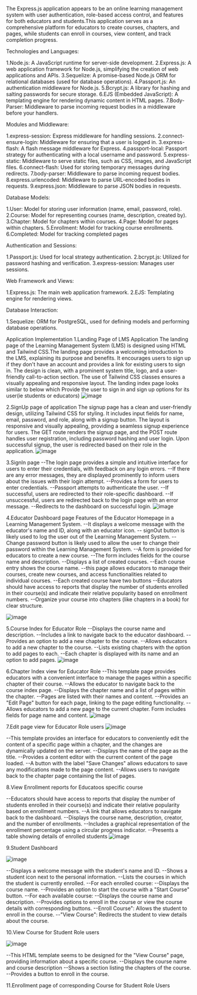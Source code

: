 The  Express.js application appears to be an online learning management system with user authentication, role-based access control, and features for both educators and students.This application serves as a comprehensive platform for educators to create courses, chapters, and pages, while students can enroll in courses, view content, and track completion progress. 

Technologies and Languages:

1.Node.js: A JavaScript runtime for server-side development.
2.Express.js: A web application framework for Node.js, simplifying the creation of web applications and APIs.
3.Sequelize: A promise-based Node.js ORM for relational databases (used for database operations).
4.Passport.js: An authentication middleware for Node.js.
5.Bcrypt.js: A library for hashing and salting passwords for secure storage.
6.EJS (Embedded JavaScript): A templating engine for rendering dynamic content in HTML pages.
7.Body-Parser: Middleware to parse incoming request bodies in a middleware before your handlers.

Modules and Middleware:

1.express-session: Express middleware for handling sessions.
2.connect-ensure-login: Middleware for ensuring that a user is logged in.
3.express-flash: A flash message middleware for Express.
4.passport-local: Passport strategy for authenticating with a local username and password.
5.express-static: Middleware to serve static files, such as CSS, images, and JavaScript files.
6.connect-flash: Used for storing temporary messages during redirects.
7.body-parser: Middleware to parse incoming request bodies.
8.express.urlencoded: Middleware to parse URL-encoded bodies in requests.
9.express.json: Middleware to parse JSON bodies in requests.

Database Models:

1.User: Model for storing user information (name, email, password, role).
2.Course: Model for representing courses (name, description, created by).
3.Chapter: Model for chapters within courses.
4.Page: Model for pages within chapters.
5.Enrollment: Model for tracking course enrollments.
6.Completed: Model for tracking completed pages



Authentication and Sessions:

1.Passport.js: Used for local strategy authentication.
2.bcrypt.js: Utilized for password hashing and verification.
3.express-session: Manages user sessions.

Web Framework and Views:

1.Express.js: The main web application framework.
2.EJS: Templating engine for rendering views.


Database Interaction:

1.Sequelize: ORM for PostgreSQL, used for defining models and performing database operations.

Application Implementation
1.Landing Page of LMS Application
The landing page of the Learning Management System (LMS) is designed using HTML and Tailwind CSS.The landing page provides a welcoming introduction to the LMS, explaining its purpose and benefits. It encourages users to sign up if they don't have an account and provides a link for existing users to sign in. The design is clean, with a prominent system title, logo, and a user-friendly call-to-action section. The use of Tailwind CSS classes ensures a visually appealing and responsive layout.
The landing index page looks similar to below which Provide the user to sign in and sign up options for its user(ie students or educators)
![image](https://github.com/AnveshNalimela/wd201-LMS/assets/151531961/22cb8a9f-50b5-46d6-814e-f6955e6933fd)


2.SignUp page of application
The signup page has a clean and user-friendly design, utilizing Tailwind CSS for styling. It includes input fields for name, email, password, and role, along with a signup button. The layout is responsive and visually appealing, providing a seamless signup experience for users.
The GET route renders the signup page, and the POST route handles user registration, including password hashing and user login. Upon successful signup, the user is redirected based on their role in the application.
![image](https://github.com/AnveshNalimela/wd201-LMS/assets/151531961/90690011-6828-4601-98cd-0c0ac7128282)


3.SignIn page
--The login page provides a simple and intuitive interface for users to enter their credentials, with feedback on any login errors.
--If there are any error messages, they are displayed prominently to inform users about the issues with their login attempt.
--Provides a form for users to enter credentials.
--Passport attempts to authenticate the user.
--If successful, users are redirected to their role-specific dashboard.
--If unsuccessful, users are redirected back to the login page with an error message.
--Redirects to the dashboard on successful login.
![image](https://github.com/AnveshNalimela/wd201-LMS/assets/151531961/6a3ad602-1be8-4c84-8a3e-40a895cb405a)




4.Educator Dashboard page
Features of the Educator Homepage in a Learning Management System. 
--It displays a welcome message with the educator's name and ID, along with an educator icon.
-- signOut button is likely used to log the user out of the Learning Management System.
--Change password button is likely used to allow the user to change their password within the Learning Management System.
--A form is provided for educators to create a new course.
--The form includes fields for the course name and description.
--Displays a list of created courses.
--Each course entry shows the course name.
--this page allows educators to manage their courses, create new courses, and access functionalities related to individual courses.
--Each created course have two buttons 
--Educators should have access to reports that display the number of students enrolled in their course(s) and indicate their relative popularity based on enrollment numbers.
--Organize your course into chapters (like chapters in a book) for clear structure.

![image](https://github.com/AnveshNalimela/wd201-LMS/assets/151531961/a46aa9e6-56d5-4a33-87cd-3ee567cdf211)


5.Course Index for Educator Role 
--Displays the course name and description.
--Includes a link to navigate back to the educator dashboard.
--Provides an option to add a new chapter to the course.
--Allows educators to add a new chapter to the course.
--Lists existing chapters with the option to add pages to each.
--Each chapter is displayed with its name and an option to add pages.
![image](https://github.com/AnveshNalimela/wd201-LMS/assets/151531961/ca85d2da-6037-4414-b32e-b1f6168288a1)

6.Chapter Index view for Educator Role
--This template page provides educators with a convenient interface to manage the pages within a specific chapter of their course. 
--Allows the educator to navigate back to the course index page.
--Displays the chapter name and a list of pages within the chapter.
--Pages are listed with their names and content.
--Provides an "Edit Page" button for each page, linking to the page editing functionality.
--Allows educators to add a new page to the current chapter.
Form includes fields for page name and content.
![image](https://github.com/AnveshNalimela/wd201-LMS/assets/151531961/a8765368-8fa4-4712-8f00-8ee969e3f951)

7.Edit page view for Educator Role users
![image](https://github.com/AnveshNalimela/wd201-LMS/assets/151531961/bacf3ade-81c0-4cd9-9afa-381824ef0611)

--This template provides an interface for educators to conveniently edit the content of a specific page within a chapter, and the changes are dynamically updated on the server. 
--Displays the name of the page as the title.
--Provides a content editor with the current content of the page loaded.
--A button with the label "Save Changes" allows educators to save any modifications made to the page content.
--Allows users to navigate back to the chapter page containing the list of pages.


8.View Enrollment reports for Educatoos specific course

--Educators should have access to reports that display the number of students enrolled in their course(s) and indicate their relative popularity based on enrollment numbers.
--A link that allows educators to navigate back to the dashboard.
--Displays the course name, description, creator, and the number of enrollments.
--Includes a graphical representation of the enrollment percentage using a circular progress indicator.
--Presents a table showing details of enrolled students
![image](https://github.com/AnveshNalimela/wd201-LMS/assets/151531961/c7924170-b9d5-4d34-817c-240299f18249)


9.Student Dashboard

![image](https://github.com/AnveshNalimela/wd201-LMS/assets/151531961/2e6024df-3fd8-484a-9f20-a0abce2bf53c)

--Displays a welcome message with the student's name and ID.
--Shows a student icon next to the personal information.
--Lists the courses in which the student is currently enrolled.
--For each enrolled course:
--Displays the course name.
--Provides an option to start the course with a "Start Course" button.
--For each available course:
--Displays the course name and description.
--Provides options to enroll in the course or view the course details with corresponding buttons.
--Enroll Course": Allows the student to enroll in the course.
--"View Course": Redirects the student to view details about the course.

10.View Course for Student Role users

![image](https://github.com/AnveshNalimela/wd201-LMS/assets/151531961/f99512f9-7619-4d7e-8ddd-a62c3e9a799e)

--This HTML template seems to be designed for the "View Course" page, providing information about a specific course.
--Displays the course name and  course description
--Shows a section listing the chapters of the course.
--Provides a button to enroll in the course.


11.Enrollment page of corresponding Course for Student Role Users
















